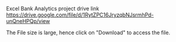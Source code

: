 Excel Bank Analytics project drive link 
https://drive.google.com/file/d/1RytZPC16JryzqbNJsrmhPd-unQneHPQp/view

The File size is large, hence click on "Download" to access the file.

